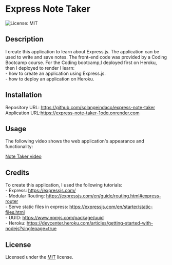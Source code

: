 # Express Note Taker

![License: MIT ](https://img.shields.io/badge/License-MIT-yellow.svg)

## Description

I create this application to learn about Express.js. The application can be used to write and save notes. The front-end code was provided by a Coding Bootcamp course. For the Coding bootcamp,I deployed first on Heroku, then I deployed to render
I learn:  
    - how to create an application using Express.js.  
    - how to deploy an application on  Heroku.                       

## Installation

Repository URL: https://github.com/solangeindaco/express-note-taker      
Application URL:https://express-note-taker-1odq.onrender.com

## Usage

The following video shows the web application's appearance and functionality:

[Note Taker video](https://drive.google.com/file/d/1dC6VrtnOccW6nRM4mIZbsU0GzxZcVXkI/view)      

## Credits

To create this application, I used the following tutorials:  
    - Express: https://expressjs.com/       
    - Modular Routing: https://expressjs.com/en/guide/routing.html#express-router        
    - Serve static files in express: https://expressjs.com/en/starter/static-files.html    
    - UUID: https://www.npmjs.com/package/uuid       
    - Heroku: https://devcenter.heroku.com/articles/getting-started-with-nodejs?singlepage=true                                                  

## License

Licensed under the [MIT](LICENSE) license.

